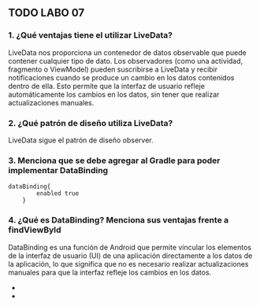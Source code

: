## TODO LABO 07  

### 1. ¿Qué ventajas tiene el utilizar LiveData? 

LiveData nos proporciona un contenedor de datos observable que puede contener cualquier tipo de dato. Los observadores (como una actividad, fragmento o ViewModel) pueden suscribirse a LiveData y recibir notificaciones cuando se produce un cambio en los datos contenidos dentro de ella. Esto permite que la interfaz de usuario refleje automáticamente los cambios en los datos, sin tener que realizar actualizaciones manuales.

### 2. ¿Qué patrón de diseño utiliza LiveData?  

LiveData sigue el patrón de diseño observer.

### 3. Menciona que se debe agregar al Gradle para poder implementar DataBinding  

~~~
dataBinding{
        enabled true
    }
~~~

### 4. ¿Qué es DataBinding? Menciona sus ventajas frente a findViewById  

DataBinding es una función de Android que permite vincular los elementos de la interfaz de usuario (UI) de una aplicación directamente a los datos de la aplicación, lo que significa que no es necesario realizar actualizaciones manuales para que la interfaz refleje los cambios en los datos. 

-  
-  


